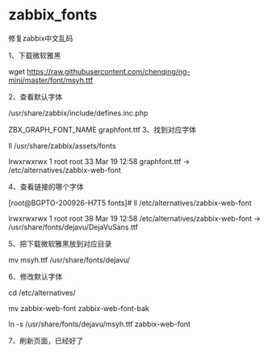 # zabbix_fonts
修复zabbix中文乱码

1、下载微软雅黑

wget https://raw.githubusercontent.com/chenqing/ng-mini/master/font/msyh.ttf

 

2、查看默认字体

/usr/share/zabbix/include/defines.inc.php

ZBX_GRAPH_FONT_NAME graphfont.ttf
3、找到对应字体

ll /usr/share/zabbix/assets/fonts

lrwxrwxrwx 1 root root 33 Mar 19 12:58 graphfont.ttf -> /etc/alternatives/zabbix-web-font

4、查看链接的哪个字体

[root@BGPTO-200926-H7T5 fonts]# ll /etc/alternatives/zabbix-web-font

lrwxrwxrwx 1 root root 38 Mar 19 12:58 /etc/alternatives/zabbix-web-font -> /usr/share/fonts/dejavu/DejaVuSans.ttf

5、把下载微软雅黑放到对应目录

mv msyh.ttf /usr/share/fonts/dejavu/

6、修改默认字体

cd /etc/alternatives/ 

mv zabbix-web-font zabbix-web-font-bak

ln -s /usr/share/fonts/dejavu/msyh.ttf zabbix-web-font

 

7、刷新页面，已经好了
